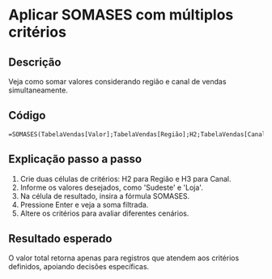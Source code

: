 # Aplicar SOMASES com múltiplos critérios

## Descrição
Veja como somar valores considerando região e canal de vendas simultaneamente.

## Código
```excel
=SOMASES(TabelaVendas[Valor];TabelaVendas[Região];H2;TabelaVendas[Canal];H3)
```

## Explicação passo a passo
1. Crie duas células de critérios: H2 para Região e H3 para Canal.
2. Informe os valores desejados, como 'Sudeste' e 'Loja'.
3. Na célula de resultado, insira a fórmula SOMASES.
4. Pressione Enter e veja a soma filtrada.
5. Altere os critérios para avaliar diferentes cenários.

## Resultado esperado
O valor total retorna apenas para registros que atendem aos critérios definidos, apoiando decisões específicas.
